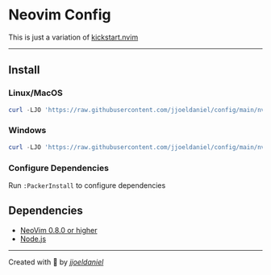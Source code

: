 # Neovim Config

This is just a variation of [kickstart.nvim](https://github.com/nvim-lua/kickstart.nvim)

---

## Install

### Linux/MacOS

```powershell
curl -LJO 'https://raw.githubusercontent.com/jjoeldaniel/config/main/nvim/init.lua' -o ~/.config/nvim/init.lua
```

### Windows

```powershell
curl -LJO 'https://raw.githubusercontent.com/jjoeldaniel/config/main/nvim/init.lua' -o ~/AppData/Local/nvim/init.lua
```

### Configure Dependencies

Run `:PackerInstall` to configure dependencies

## Dependencies

* [NeoVim 0.8.0 or higher](https://github.com/neovim/neovim/releases/tag/nightly)
* [Node.js](https://nodejs.org/en/download/)

---

Created with 💖 by [*jjoeldaniel*](https://github.com/jjoeldaniel)
